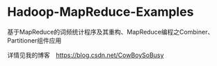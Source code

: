 # Hadoop-MapReduce-Examples
基于MapReduce的词频统计程序及其重构、MapReduce编程之Combiner、Partitioner组件应用



详情见我的博客　https://blog.csdn.net/CowBoySoBusy
